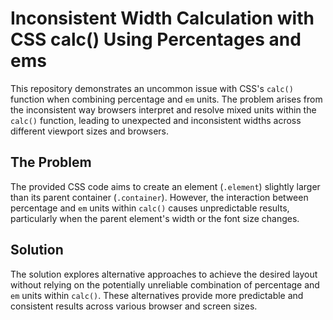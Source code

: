 # Inconsistent Width Calculation with CSS calc() Using Percentages and ems

This repository demonstrates an uncommon issue with CSS's `calc()` function when combining percentage and `em` units.  The problem arises from the inconsistent way browsers interpret and resolve mixed units within the `calc()` function, leading to unexpected and inconsistent widths across different viewport sizes and browsers.

## The Problem
The provided CSS code aims to create an element (`.element`) slightly larger than its parent container (`.container`).  However, the interaction between percentage and `em` units within `calc()` causes unpredictable results, particularly when the parent element's width or the font size changes.

## Solution
The solution explores alternative approaches to achieve the desired layout without relying on the potentially unreliable combination of percentage and `em` units within `calc()`.  These alternatives provide more predictable and consistent results across various browser and screen sizes.